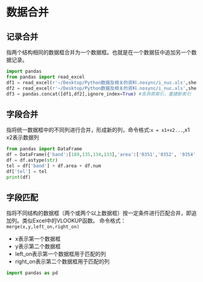 # 数据合并
## 记录合并
指两个结构相同的数据框合并为一个数据框。也就是在一个数据狂中追加另一个数据记录。
```python
import pandas
from pandas import read_excel
df1 = read_excel(r'~/Desktop/Python数据及相关的资料.nosync/i_nuc.xls',sheet_name='Sheet3')
df2 = read_excel(r'~/Desktop/Python数据及相关的资料.nosync/i_nuc.xls',sheet_name='Sheet5')
df3 = pandas.concat([df1,df2],ignore_index=True) #丢弃原索引，重建新索引
```

## 字段合并
指将统一数据框中的不同列进行合并，形成新的列，命令格式:`x = x1+x2...`,x1 x2表示数据列
```python
from pandas import DataFrame
df = DataFrame({'band':[189,135,134,133],'area':['0351','0352', '0354','0341'],'num':[2190,8513,8080,7890]})
df = df.astype(str)
tel = df['band'] + df.area + df.num
df['tel'] = tel
print(df)
```

## 字段匹配
指将不同结构的数据框（两个或两个以上数据框）按一定条件进行匹配合并，即追加列。类似Excel中的VLOOKUP函数。
命令格式：`merge(x,y,left_on,right_on)`
+ x表示第一个数据框
+ y表示第二个数据框
+ left_on表示第一个数据框用于匹配的列
+ right_on表示第二个数据框用于匹配的列
```python
import pandas as pd

```